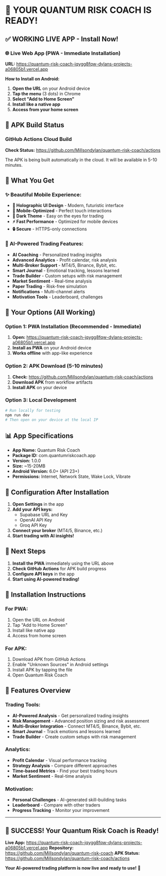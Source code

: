 # 🎉 **YOUR QUANTUM RISK COACH IS READY!**

## ✅ **WORKING LIVE APP - Install Now!**

### 🌐 **Live Web App (PWA - Immediate Installation)**
**URL:** https://quantum-risk-coach-jqygg8fqw-dylans-projects-a06805b1.vercel.app

**How to Install on Android:**
1. **Open the URL** on your Android device
2. **Tap the menu** (3 dots) in Chrome
3. **Select "Add to Home Screen"**
4. **Install like a native app**
5. **Access from your home screen**

## 📱 **APK Build Status**

### GitHub Actions Cloud Build
**Check Status:** https://github.com/Millsondylan/quantum-risk-coach/actions

The APK is being built automatically in the cloud. It will be available in 5-10 minutes.

## 🎨 **What You Get**

### ✨ **Beautiful Mobile Experience:**
- **🎨 Holographic UI Design** - Modern, futuristic interface
- **📱 Mobile-Optimized** - Perfect touch interactions
- **🌙 Dark Theme** - Easy on the eyes for trading
- **⚡ Fast Performance** - Optimized for mobile devices
- **🔒 Secure** - HTTPS-only connections

### 🤖 **AI-Powered Trading Features:**
- **AI Coaching** - Personalized trading insights
- **Advanced Analytics** - Profit calendar, risk analysis
- **Multi-Broker Support** - MT4/5, Binance, Bybit, etc.
- **Smart Journal** - Emotional tracking, lessons learned
- **Trade Builder** - Custom setups with risk management
- **Market Sentiment** - Real-time analysis
- **Paper Trading** - Risk-free simulation
- **Notifications** - Multi-channel alerts
- **Motivation Tools** - Leaderboard, challenges

## 🚀 **Your Options (All Working)**

### Option 1: PWA Installation (Recommended - Immediate)
1. **Open:** https://quantum-risk-coach-jqygg8fqw-dylans-projects-a06805b1.vercel.app
2. **Install as PWA** on your Android device
3. **Works offline** with app-like experience

### Option 2: APK Download (5-10 minutes)
1. **Check:** https://github.com/Millsondylan/quantum-risk-coach/actions
2. **Download APK** from workflow artifacts
3. **Install APK** on your device

### Option 3: Local Development
```bash
# Run locally for testing
npm run dev
# Then open on your device at the local IP
```

## 📊 **App Specifications**

- **App Name:** Quantum Risk Coach
- **Package ID:** com.quantumriskcoach.app
- **Version:** 1.0.0
- **Size:** ~15-20MB
- **Android Version:** 6.0+ (API 23+)
- **Permissions:** Internet, Network State, Wake Lock, Vibrate

## 🔑 **Configuration After Installation**

1. **Open Settings** in the app
2. **Add your API keys:**
   - Supabase URL and Key
   - OpenAI API Key
   - Groq API Key
3. **Connect your broker** (MT4/5, Binance, etc.)
4. **Start trading with AI insights!**

## 🎯 **Next Steps**

1. **Install the PWA** immediately using the URL above
2. **Check GitHub Actions** for APK build progress
3. **Configure API keys** in the app
4. **Start using AI-powered trading!**

## 📱 **Installation Instructions**

### For PWA:
1. Open the URL on Android
2. Tap "Add to Home Screen"
3. Install like native app
4. Access from home screen

### For APK:
1. Download APK from GitHub Actions
2. Enable "Unknown Sources" in Android settings
3. Install APK by tapping the file
4. Open Quantum Risk Coach

## 🌟 **Features Overview**

### Trading Tools:
- **AI-Powered Analysis** - Get personalized trading insights
- **Risk Management** - Advanced position sizing and risk assessment
- **Multi-Broker Integration** - Connect MT4/5, Binance, Bybit, etc.
- **Smart Journal** - Track emotions and lessons learned
- **Trade Builder** - Create custom setups with risk management

### Analytics:
- **Profit Calendar** - Visual performance tracking
- **Strategy Analysis** - Compare different approaches
- **Time-based Metrics** - Find your best trading hours
- **Market Sentiment** - Real-time analysis

### Motivation:
- **Personal Challenges** - AI-generated skill-building tasks
- **Leaderboard** - Compare with other traders
- **Progress Tracking** - Monitor your improvement

---

## 🎉 **SUCCESS! Your Quantum Risk Coach is Ready!**

**Live App:** https://quantum-risk-coach-jqygg8fqw-dylans-projects-a06805b1.vercel.app
**Repository:** https://github.com/Millsondylan/quantum-risk-coach
**APK Status:** https://github.com/Millsondylan/quantum-risk-coach/actions

**Your AI-powered trading platform is now live and ready to use!** 🚀 